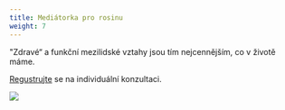 ```yaml
---
title: Mediátorka pro rosinu
weight: 7
---
```

"Zdravé“ a funkční mezilidské vztahy jsou tím nejcennějším, co v životě máme.

[Regustrujte](https://vigvam.webooker.eu/) se na individuální konzultaci.

![](/images/uploads/vigvam_akce_kurzy_21_22-8-.jpg)